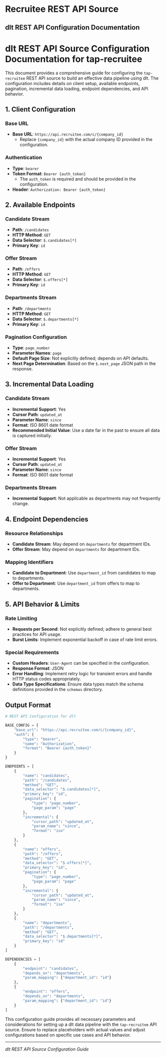 # Recruitee REST API Source

## dlt REST API Configuration Documentation

# dlt REST API Source Configuration Documentation for tap-recruitee

This document provides a comprehensive guide for configuring the `tap-recruitee` REST API source to build an effective data pipeline using dlt. The configuration includes details on client setup, available endpoints, pagination, incremental data loading, endpoint dependencies, and API behavior.

## 1. Client Configuration

### Base URL
- **Base URL**: `https://api.recruitee.com/c/{company_id}`
  - Replace `{company_id}` with the actual company ID provided in the configuration.

### Authentication
- **Type**: `bearer`
- **Token Format**: `Bearer {auth_token}`
  - The `auth_token` is required and should be provided in the configuration.
- **Header**: `Authorization: Bearer {auth_token}`

## 2. Available Endpoints

### Candidate Stream
- **Path**: `/candidates`
- **HTTP Method**: `GET`
- **Data Selector**: `$.candidates[*]`
- **Primary Key**: `id`

### Offer Stream
- **Path**: `/offers`
- **HTTP Method**: `GET`
- **Data Selector**: `$.offers[*]`
- **Primary Key**: `id`

### Departments Stream
- **Path**: `/departments`
- **HTTP Method**: `GET`
- **Data Selector**: `$.departments[*]`
- **Primary Key**: `id`

### Pagination Configuration
- **Type**: `page_number`
- **Parameter Names**: `page`
- **Default Page Size**: Not explicitly defined; depends on API defaults.
- **Next Page Determination**: Based on the `$.next_page` JSON path in the response.

## 3. Incremental Data Loading

### Candidate Stream
- **Incremental Support**: Yes
- **Cursor Path**: `updated_at`
- **Parameter Name**: `since`
- **Format**: ISO 8601 date format
- **Recommended Initial Value**: Use a date far in the past to ensure all data is captured initially.

### Offer Stream
- **Incremental Support**: Yes
- **Cursor Path**: `updated_at`
- **Parameter Name**: `since`
- **Format**: ISO 8601 date format

### Departments Stream
- **Incremental Support**: Not applicable as departments may not frequently change.

## 4. Endpoint Dependencies

### Resource Relationships
- **Candidate Stream**: May depend on `departments` for department IDs.
- **Offer Stream**: May depend on `departments` for department IDs.

### Mapping Identifiers
- **Candidate to Department**: Use `department_id` from candidates to map to departments.
- **Offer to Department**: Use `department_id` from offers to map to departments.

## 5. API Behavior & Limits

### Rate Limiting
- **Requests per Second**: Not explicitly defined; adhere to general best practices for API usage.
- **Burst Limits**: Implement exponential backoff in case of rate limit errors.

### Special Requirements
- **Custom Headers**: `User-Agent` can be specified in the configuration.
- **Response Format**: JSON
- **Error Handling**: Implement retry logic for transient errors and handle HTTP status codes appropriately.
- **Data Type Specifications**: Ensure data types match the schema definitions provided in the `schemas` directory.

## Output Format

```python
# REST API Configuration for dlt

BASE_CONFIG = {
    "base_url": "https://api.recruitee.com/c/{company_id}",
    "auth": {
        "type": "bearer",
        "name": "Authorization",
        "format": "Bearer {auth_token}"
    }
}

ENDPOINTS = [
    {
        "name": "candidates",
        "path": "/candidates",
        "method": "GET",
        "data_selector": "$.candidates[*]",
        "primary_key": "id",
        "pagination": {
            "type": "page_number",
            "page_param": "page"
        },
        "incremental": {
            "cursor_path": "updated_at",
            "param_name": "since",
            "format": "iso"
        }
    },
    {
        "name": "offers",
        "path": "/offers",
        "method": "GET",
        "data_selector": "$.offers[*]",
        "primary_key": "id",
        "pagination": {
            "type": "page_number",
            "page_param": "page"
        },
        "incremental": {
            "cursor_path": "updated_at",
            "param_name": "since",
            "format": "iso"
        }
    },
    {
        "name": "departments",
        "path": "/departments",
        "method": "GET",
        "data_selector": "$.departments[*]",
        "primary_key": "id"
    }
]

DEPENDENCIES = [
    {
        "endpoint": "candidates",
        "depends_on": "departments",
        "param_mapping": {"department_id": "id"}
    },
    {
        "endpoint": "offers",
        "depends_on": "departments",
        "param_mapping": {"department_id": "id"}
    }
]
```

This configuration guide provides all necessary parameters and considerations for setting up a dlt data pipeline with the `tap-recruitee` API source. Ensure to replace placeholders with actual values and adjust configurations based on specific use cases and API behavior.

---
*dlt REST API Source Configuration Guide*